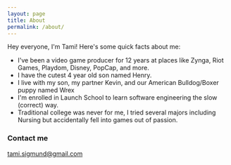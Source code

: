 ```yaml
---
layout: page
title: About
permalink: /about/
---
```


Hey everyone, I'm Tami!  Here's some quick facts about me:

* I've been a video game producer for 12 years at places like Zynga, Riot Games, Playdom, Disney, PopCap, and more.
* I have the cutest 4 year old son named Henry.
* I live with my son, my partner Kevin, and our American Bulldog/Boxer puppy named Wrex
* I'm enrolled in Launch School to learn software engineering the slow (correct) way.
* Traditional college was never for me, I tried several majors including Nursing but accidentally fell into games out of passion.

### Contact me

[tami.sigmund@gmail.com](mailto:tami.sigmund@gmail.com)

